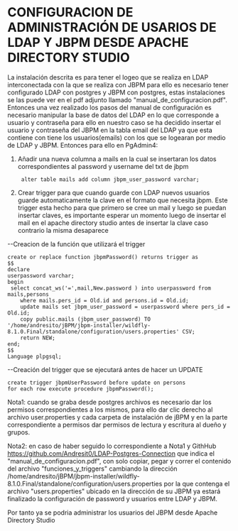 # CONFIGURACION DE ADMINISTRACIÓN DE USARIOS DE LDAP Y JBPM DESDE APACHE DIRECTORY STUDIO

La instalación descrita es para tener el logeo que se realiza en LDAP interconectada con la que se realiza con JBPM para ello es necesario tener configurado LDAP con postgres y JBPM con postgres, estas instalaciones se las puede ver en el pdf adjunto llamado "manual_de_configuracion.pdf".
Entonces una vez realizado los pasos del manual de configuración es necesario manipular la base de datos del LDAP en lo que corresponde a usuario y contraseña para ello en nuestro caso se ha decidido insertar el usuario y contraseña del JBPM en la tabla email del LDAP ya que esta contiene con tiene los usuarios(emails) con los que se logearan por medio de LDAP y JBPM. 
Entonces para ello en PgAdmin4:

1) Añadir una nueva columna a mails en la cual se insertaran los datos correspondientes al password y username del txt de jbpm

		alter table mails add column jbpm_user_password varchar;

2) Crear trigger para que cuando guarde con LDAP nuevos usuarios guarde automaticamente la clave en el formato que necesita jbpm. Este trigger esta hecho para que primero se cree un mail y luego se puedan insertar claves, es importante esperar un momento luego de insertar el mail en el apache directory studio antes de insertar la clave caso contrario la misma desaparece

--Creacion de la función que utilizará el trigger 

	create or replace function jbpmPassword() returns trigger as
	$$
	declare
	userpassword varchar;
	begin
   	 select concat_ws('=',mail,New.password ) into userpassword from mails,persons 
    	where mails.pers_id = Old.id and persons.id = Old.id;
    	update mails set jbpm_user_password = userpassword where pers_id = Old.id;
    	copy public.mails (jbpm_user_password) TO '/home/andresito/jBPM/jbpm-installer/wildfly-8.1.0.Final/standalone/configuration/users.properties' CSV;
    	return NEW;
	end;
	$$
	Language plpgsql;

--Creación del trigger que se ejecutará antes de hacer un UPDATE

	create trigger jbpmUserPassword before update on persons
	for each row execute procedure jbpmPassword();

Nota1: cuando se graba desde postgres archivos es necesario dar los permisos correspondientes a los mismos, para ello dar clic derecho al archivo user.properties y cada carpeta de instalación de jBPM y en la parte correspondiente a permisos dar permisos de lectura y escritura al dueño y grupos.

Nota2: en caso de haber seguido lo correspondiente a Nota1 y GithHub https://github.com/Andresit0/LDAP-Postgres-Connection que indica el "manual_de_configuracion.pdf", con solo copiar, pegar y correr el contenido del archivo "funciones_y_triggers" cambiando la dirección 
/home/andresito/jBPM/jbpm-installer/wildfly-8.1.0.Final/standalone/configuration/users.properties por la que contenga el archivo "users.properties" ubicado en la dirección de su JBPM ya estará finalizado la configuración de password y usuarios entre LDAP y JBPM.

Por tanto ya se podria administrar los usuarios del JBPM desde Apache Directory Studio
